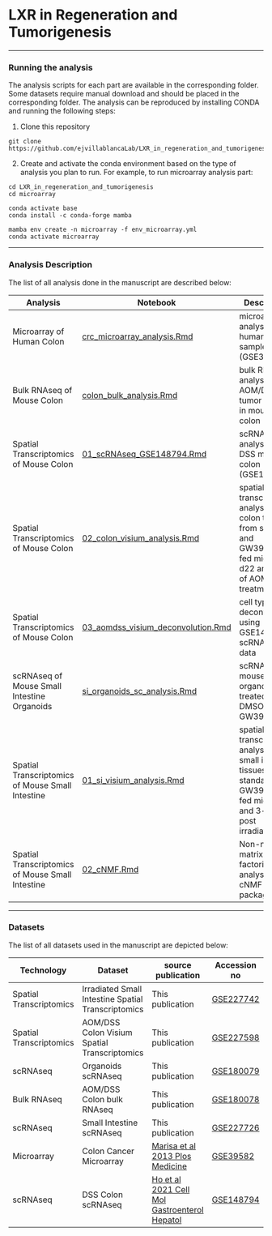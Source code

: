 # LXR in Regeneration and Tumorigenesis

***
### Running the analysis

The analysis scripts for each part are available in the corresponding folder. Some datasets require manual download and should be placed in the corresponding folder. The analysis can be reproduced by installing CONDA and running the following steps:
1. Clone this repository
```
git clone https://github.com/ejvillablancaLab/LXR_in_regeneration_and_tumorigenesis.git
```

2. Create and activate the conda environment based on the type of analysis you plan to run. For example, to run microarray analysis part:
```
cd LXR_in_regeneration_and_tumorigenesis
cd microarray

conda activate base
conda install -c conda-forge mamba

mamba env create -n microarray -f env_microarray.yml
conda activate microarray
```
***
### Analysis Description

The list of all analysis done in the manuscript are described below:

| Analysis | Notebook | Description | Conda Environment | Figure |
|----------|----------|-------------|-------------------|--------|
| Microarray of Human Colon | [crc_microarray_analysis.Rmd](https://github.com/ejvillablancaLab/LXR_in_regeneration_and_tumorigenesis/blob/main/Human_CRC_Microarray/crc_microarray_analysis.Rmd) | microarray analysis of human CRC samples (GSE39582) | [crc_microarray_env.yml](https://github.com/ejvillablancaLab/LXR_in_regeneration_and_tumorigenesis/blob/main/Human_CRC_Microarray/crc_microarray_env.yml) | Fig. S11.c |
| Bulk RNAseq of Mouse Colon | [colon_bulk_analysis.Rmd](https://github.com/ejvillablancaLab/LXR_in_regeneration_and_tumorigenesis/blob/main/Mouse_Colon_Bulk/colon_bulk_analysis.Rmd) | bulk RNAseq analysis of AOM/DSS tumor kinetics in mouse colon | [colon_bulk_env.yml](https://github.com/ejvillablancaLab/LXR_in_regeneration_and_tumorigenesis/blob/main/Mouse_Colon_Bulk/colon_bulk_env.yml) | Fig. 4.c |
| Spatial Transcriptomics of Mouse Colon | [01_scRNAseq_GSE148794.Rmd](https://github.com/ejvillablancaLab/LXR_in_regeneration_and_tumorigenesis/blob/main/AOMDSS_visium/01_scRNAseq_GSE148794.Rmd) | scRNAseq analysis of DSS mouse colon (GSE148794) | [colon_visium_env.yml](https://github.com/ejvillablancaLab/LXR_in_regeneration_and_tumorigenesis/blob/main/Mouse_Colon_Visium/colon_visium_env.yml) | Fig. 4.d, S10.l |
| Spatial Transcriptomics of Mouse Colon | [02_colon_visium_analysis.Rmd](https://github.com/ejvillablancaLab/LXR_in_regeneration_and_tumorigenesis/blob/main/Mouse_Colon_Visium/02_colon_visium_analysis.Rmd) | spatial transcriptomic analysis of colon tissues from standard and GW3965-diet fed mice at d22 and d43 of AOM-DSS treatment | [colon_visium_env.yml](https://github.com/ejvillablancaLab/LXR_in_regeneration_and_tumorigenesis/blob/main/Mouse_Colon_Visium/colon_visium_env.yml) | Fig. 4.d, S10.l |
| Spatial Transcriptomics of Mouse Colon | [03_aomdss_visium_deconvolution.Rmd](https://github.com/ejvillablancaLab/LXR_in_regeneration_and_tumorigenesis/blob/main/AOMDSS_visium/03_aomdss_visium_deconvolution.Rmd) | cell type deconvolution using GSE148794 scRNAseq data | [colon_visium_env.yml](https://github.com/ejvillablancaLab/LXR_in_regeneration_and_tumorigenesis/blob/main/Mouse_Colon_Visium/colon_visium_env.yml) | Fig. 4.d, S10.l |
| scRNAseq of Mouse Small Intestine Organoids | [si_organoids_sc_analysis.Rmd](https://github.com/ejvillablancaLab/LXR_in_regeneration_and_tumorigenesis/blob/main/Mouse_SI_Organoids_SC/si_organoids_sc_analysis.Rmd) | scRNAseq of mouse SI organoids treated with DMSO or GW3965 | [si_organoids_sc_env.yml](https://github.com/ejvillablancaLab/LXR_in_regeneration_and_tumorigenesis/blob/main/Mouse_SI_Organoids_SC/si_organoids_sc_env.yml) | Fig. S5.b-f |
| Spatial Transcriptomics of Mouse Small Intestine | [01_si_visium_analysis.Rmd](https://github.com/ejvillablancaLab/LXR_in_regeneration_and_tumorigenesis/blob/main/Mouse_SI_Visium/01_si_visium_analysis.Rmd) | spatial transcriptomic analysis of small intestine tissues from standard and GW3965-diet fed mice at 0- and 3-days post irradiation | [si_visium_env.yml](https://github.com/ejvillablancaLab/LXR_in_regeneration_and_tumorigenesis/blob/main/Mouse_SI_Visium/si_visium_env.yml) | Fig. 1.a S2.g S3.e S6.a-d |
| Spatial Transcriptomics of Mouse Small Intestine | [02_cNMF.Rmd](https://github.com/ejvillablancaLab/LXR_in_regeneration_and_tumorigenesis/blob/main/Mouse_SI_Visium/02_cNMF.Rmd) | Non-negative matrix factorization analysis by cNMF package | [si_visium_env.yml](https://github.com/ejvillablancaLab/LXR_in_regeneration_and_tumorigenesis/blob/main/Mouse_SI_Visium/si_visium_env.yml) | Fig. 1.a S2.g S3.e S6.a-d |



***
### Datasets

The list of all datasets used in the manuscript are depicted below:

| Technology | Dataset | source publication | Accession no |
|------------|---------|--------------------|--------------|
| Spatial Transcriptomics | Irradiated Small Intestine Spatial Transcriptomics | This publication | [GSE227742](https://www.ncbi.nlm.nih.gov/geo/query/acc.cgi?acc=GSE227742) |
| Spatial Transcriptomics | AOM/DSS Colon Visium Spatial Transcriptomics | This publication | [GSE227598](https://www.ncbi.nlm.nih.gov/geo/query/acc.cgi?acc=GSE227598) |
| scRNAseq | Organoids scRNAseq | This publication | [GSE180079](https://www.ncbi.nlm.nih.gov/geo/query/acc.cgi?acc=GSE180079) |
| Bulk RNAseq | AOM/DSS Colon bulk RNAseq | This publication | [GSE180078](https://www.ncbi.nlm.nih.gov/geo/query/acc.cgi?acc=GSE180078) |
| scRNAseq | Small Intestine scRNAseq | This publication | [GSE227726](https://www.ncbi.nlm.nih.gov/geo/query/acc.cgi?acc=GSE227726) |
| Microarray | Colon Cancer Microarray  | [Marisa et al 2013 Plos Medicine](https://journals.plos.org/plosmedicine/article?id=10.1371/journal.pmed.1001453) | [GSE39582](https://www.ncbi.nlm.nih.gov/geo/query/acc.cgi?acc=GSE39582) |
| scRNAseq | DSS Colon scRNAseq  | [Ho et al 2021 Cell Mol Gastroenterol Hepatol](https://www.sciencedirect.com/science/article/pii/S2352345X21000758?via%3Dihub) | [GSE148794](https://www.ncbi.nlm.nih.gov/geo/query/acc.cgi?acc=GSE148794) |
